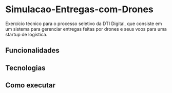 # Simulacao-Entregas-com-Drones
Exercício técnico para o processo seletivo da DTI Digital, que consiste em um sistema para gerenciar entregas feitas por drones e seus voos para uma startup de logística.

## Funcionalidades

## Tecnologias

## Como executar
